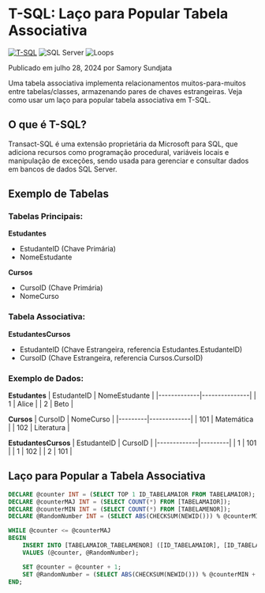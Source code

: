 # T-SQL: Laço para Popular Tabela Associativa

[![T-SQL](https://img.shields.io/badge/SQL-T--SQL-blue)](https://docs.microsoft.com/en-us/sql/t-sql/language-reference)
![SQL Server](https://img.shields.io/badge/SQL%20Server-CC2927?style=flat&logo=microsoft-sql-server&logoColor=white)
![Loops](https://img.shields.io/badge/Loops-CC2927?style=flat&logo=microsoft-sql-server&logoColor=white)

Publicado em julho 28, 2024 por Samory Sundjata

Uma tabela associativa implementa relacionamentos muitos-para-muitos entre tabelas/classes, armazenando pares de chaves estrangeiras. Veja como usar um laço para popular tabela associativa em T-SQL.

## O que é T-SQL?

Transact-SQL é uma extensão proprietária da Microsoft para SQL, que adiciona recursos como programação procedural, variáveis locais e manipulação de exceções, sendo usada para gerenciar e consultar dados em bancos de dados SQL Server.

## Exemplo de Tabelas

### Tabelas Principais:

**Estudantes**

- EstudanteID (Chave Primária)
- NomeEstudante

**Cursos**

- CursoID (Chave Primária)
- NomeCurso

### Tabela Associativa:

**EstudantesCursos**

- EstudanteID (Chave Estrangeira, referencia Estudantes.EstudanteID)
- CursoID (Chave Estrangeira, referencia Cursos.CursoID)

### Exemplo de Dados:

**Estudantes**
| EstudanteID | NomeEstudante |
|-------------|---------------|
| 1 | Alice |
| 2 | Beto |

**Cursos**
| CursoID | NomeCurso |
|---------|-------------|
| 101 | Matemática |
| 102 | Literatura |

**EstudantesCursos**
| EstudanteID | CursoID |
|-------------|---------|
| 1 | 101 |
| 1 | 102 |
| 2 | 101 |

## Laço para Popular a Tabela Associativa

```sql
DECLARE @counter INT = (SELECT TOP 1 ID_TABELAMAIOR FROM TABELAMAIOR);
DECLARE @counterMAJ INT = (SELECT COUNT(*) FROM [TABELAMAIOR]);
DECLARE @counterMIN INT = (SELECT COUNT(*) FROM [TABELAMENOR]);
DECLARE @RandomNumber INT = (SELECT ABS(CHECKSUM(NEWID())) % @counterMIN + 1);

WHILE @counter <= @counterMAJ
BEGIN
    INSERT INTO [TABELAMAIOR_TABELAMENOR] ([ID_TABELAMAIOR], [ID_TABELAMENOR])
    VALUES (@counter, @RandomNumber);

    SET @counter = @counter + 1;
    SET @RandomNumber = (SELECT ABS(CHECKSUM(NEWID())) % @counterMIN + 1);
END;
```
